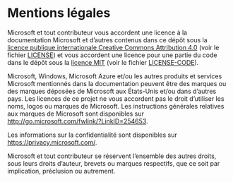 # <a name="legal-notices"></a>Mentions légales
Microsoft et tout contributeur vous accordent une licence à la documentation Microsoft et d’autres contenus dans ce dépôt sous la [licence publique internationale Creative Commons Attribution 4.0](https://creativecommons.org/licenses/by/4.0/legalcode) (voir le fichier [LICENSE](LICENSE)) et vous accordent une licence pour une partie du code dans le dépôt sous la [licence MIT](https://opensource.org/licenses/MIT) (voir le fichier [LICENSE-CODE](LICENSE-CODE)).

Microsoft, Windows, Microsoft Azure et/ou les autres produits et services Microsoft mentionnés dans la documentation peuvent être des marques ou des marques déposées de Microsoft aux États-Unis et/ou dans d’autres pays.
Les licences de ce projet ne vous accordent pas le droit d’utiliser les noms, logos ou marques de Microsoft.
Les instructions générales relatives aux marques de Microsoft sont disponibles sur http://go.microsoft.com/fwlink/?LinkID=254653.

Les informations sur la confidentialité sont disponibles sur https://privacy.microsoft.com/.

Microsoft et tout contributeur se réservent l’ensemble des autres droits, sous leurs droits d’auteur, brevets ou marques respectifs, que ce soit par implication, préclusion ou autrement.
